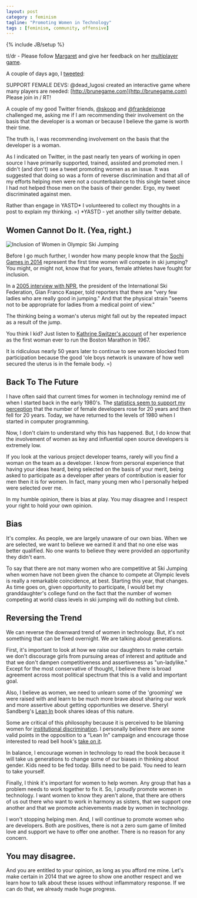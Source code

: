 ```yaml
---
layout: post
category : feminism
tagline: "Promoting Women in Technology"
tags : [feminism, community, offensive]
---
```

{% include JB/setup %}

tl/dr - Please follow [Margaret](https://twitter.com/dead_lugosi) and give her feedback on her [multiplayer game](http://brunegame.com).

A couple of days ago, I [tweeted](https://twitter.com/AmyStephen/status/422828979515437056):

  SUPPORT FEMALE DEVS: @dead_lugosi created an interactive game where many players are needed: [http://brunegame.com](http://brunegame.com)  Please join in / RT!

A couple of my good Twitter friends,
[@skoop](http://twitter.com/skoop) and
[@frankdejonge](http://twitter.com/frankdejonge) challenged me, asking
me if I am recommending their involvement on the basis that the developer is a woman
or because I believe the game is worth their time.

The truth is, I was recommending involvement on the basis that the developer is a woman.

As I indicated on Twitter, in the past nearly ten
 years of working in open source I have primarily supported, trained, assisted and promoted men. I didn't (and don't)
 see a tweet promoting women as an issue. It was suggested that doing so was a form of reverse discrimination and
 that all of my efforts helping men were not a counterbalance to this single tweet since I had not helped those men
 on the basis of their gender. Ergo, my tweet discriminated against men.

Rather than engage in YASTD* I volunteered to collect my thoughts in a post to explain my thinking. =)
*YASTD - yet another silly twitter debate.

## Women Cannot Do It. (Yea, right.)

![Inclusion of Women in Olympic Ski Jumping](http://graphics8.nytimes.com/images/2011/04/07/sports/olympics/07skijumpingpix/07skijumpingpix-popup.jpg)

Before I go much further, I wonder how many people know that the
[Sochi Games in 2014](http://www.olympic.org/sochi-2014-winter-olympics)
 represent the first time women will compete in ski jumping?
You might, or might not, know that for years, female athletes have fought for inclusion.

In a [2005 interview with NPR](http://www.npr.org/templates/story/story.php?storyId=5011904),
the president of the International Ski Federation, Gian Franco Kasper, told reporters that there are
"very few ladies who are really good in jumping."
And that the physical strain "seems not to be appropriate for ladies from a medical point of view."

The thinking being a woman's uterus might fall out by the repeated impact as a result of the
jump.

You think I kid? Just listen to [Kathrine Switzer's account](http://www.youtube.com/watch?v=fOGXvBAmTsY)
of her experience as the first woman ever to run the Boston Marathon in 1967.

It is ridiculous nearly 50 years later to continue to see women blocked from participation because
 the good 'ole boys network is unaware of how well secured the uterus is in the female body. =)

## Back To The Future

I have often said that current times for women in technology remind me of when I started back in the early 1980's.
    The [statistics seem to support my perception](http://m.collegian.psu.edu/news/state_national_international/article_c109636e-295f-11e3-acaa-0019bb30f31a.html?mode=jqm_gal)
    that the number of female developers rose for 20 years and then fell for 20 years. Today, we have
    returned to the levels of 1980 when I started in computer programming.

Now, I don't claim to understand why this has happened. But, I do know that the involvement of women
as key and influential open source developers is extremely low.

If you look at the various project developer teams, rarely will you find a woman on the team as a developer.
I know from personal experience that having your ideas heard, being selected on the basis of your merit, being asked
to participate as a developer after years of contribution is easier for men then it is for women. In fact,
many young men who I personally helped were selected over me.

In my humble opinion, there is bias at play. You may disagree and I respect your right to hold your own opinion.

## Bias

It's complex. As people, we are largely unaware of our own bias. When we are selected, we want to believe we earned it
and that no one else was better qualified. No one wants to believe they were provided an opportunity they didn't earn.

To say that there are not many women who are competitive at
Ski Jumping when women have not been given the chance to compete at Olympic levels
is really a remarkable coincidence, at best. Starting this year, that changes. As time goes on, given opportunity
to participate, I would bet my granddaughter's college fund on the fact that the number of women competing at
world class levels in ski jumping will do nothing but climb.

## Reversing the Trend

We can reverse the downward trend of women in technology. But, it's
not something that can be fixed overnight. We are talking about generations.

First, it's important to look at how we raise our daughters to make certain we don't discourage girls from pursuing
areas of interest and aptitude and that we don't dampen competitiveness and assertiveness as "un-ladylike."
 Except for the most conservative of thought, I believe there is broad
agreement across most political spectrum that this is a valid and important goal.

Also, I believe as women, we
need to unlearn some of the 'grooming' we were raised with and learn to be much more brave about sharing
our work and more assertive about getting opportunities we deserve. Sheryl Sandberg's
[Lean In](http://www.amazon.com/Lean-In-Women-Work-Will/dp/0385349947) book shares ideas of this nature.

Some are critical of this philosophy because it is perceived to be blaming women for
[institutional discrimination](http://en.wikipedia.org/wiki/Institutionalized_discrimination). I personally believe
there are some valid points in the opposition to a "Lean In" campaign and encourage those interested to
read bell hook's [take on it](http://thefeministwire.com/2013/10/17973/).

In balance, I encourage women in technology to read the book because it will take us generations to change
some of our biases in thinking about gender. Kids need to be fed today. Bills need to be paid. You need
to learn to take yourself.

Finally, I think it's important for women to help women. Any group that has a problem needs to work together
to fix it. So, I *proudly* promote women in technology. I want women to know they aren't alone, that there are
others of us out there who want to work in harmony as sisters,
that we support one another and that we promote achievements made by women in technology.

I won't stopping helping men. And, I will continue to promote women who are developers.
Both are positives, there is not a zero sum game of limited love and support we have to offer one another.
There is no reason for any concern.

## You may disagree.

And you are entitled to your opinion, as long as you afford me mine.
Let's make certain in 2014 that we agree to show one another
respect and we learn how to talk about these issues without inflammatory response. If we can do that, we already
made huge progress.

